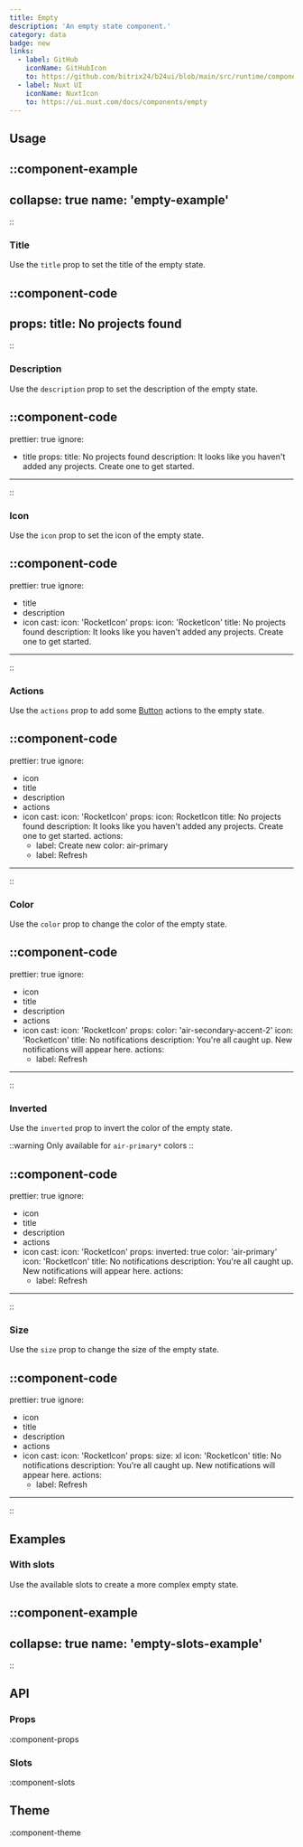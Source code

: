 ```yaml
---
title: Empty
description: 'An empty state component.'
category: data
badge: new
links:
  - label: GitHub
    iconName: GitHubIcon
    to: https://github.com/bitrix24/b24ui/blob/main/src/runtime/components/Empty.vue
  - label: Nuxt UI
    iconName: NuxtIcon
    to: https://ui.nuxt.com/docs/components/empty
---
```


## Usage

::component-example
---
collapse: true
name: 'empty-example'
---
::

### Title

Use the `title` prop to set the title of the empty state.

::component-code
---
props:
  title: No projects found
---
::

### Description

Use the `description` prop to set the description of the empty state.

::component-code
---
prettier: true
ignore:
  - title
props:
  title: No projects found
  description: It looks like you haven't added any projects. Create one to get started.
---
::

### Icon

Use the `icon` prop to set the icon of the empty state.

::component-code
---
prettier: true
ignore:
  - title
  - description
  - icon
cast:
  icon: 'RocketIcon'
props:
  icon: 'RocketIcon'
  title: No projects found
  description: It looks like you haven't added any projects. Create one to get started.
---
::

### Actions

Use the `actions` prop to add some [Button](/docs/components/button/) actions to the empty state.

::component-code
---
prettier: true
ignore:
  - icon
  - title
  - description
  - actions
  - icon
cast:
  icon: 'RocketIcon'
props:
  icon: RocketIcon
  title: No projects found
  description: It looks like you haven't added any projects. Create one to get started.
  actions:
    - label: Create new
      color: air-primary
    - label: Refresh
---
::

### Color

Use the `color` prop to change the color of the empty state.

::component-code
---
prettier: true
ignore:
  - icon
  - title
  - description
  - actions
  - icon
cast:
  icon: 'RocketIcon'
props:
  color: 'air-secondary-accent-2'
  icon: 'RocketIcon'
  title: No notifications
  description: You're all caught up. New notifications will appear here.
  actions:
    - label: Refresh
---
::

### Inverted

Use the `inverted` prop to invert the color of the empty state.

::warning
Only available for `air-primary*` colors
::

::component-code
---
prettier: true
ignore:
  - icon
  - title
  - description
  - actions
  - icon
cast:
  icon: 'RocketIcon'
props:
  inverted: true
  color: 'air-primary'
  icon: 'RocketIcon'
  title: No notifications
  description: You're all caught up. New notifications will appear here.
  actions:
    - label: Refresh
---
::

### Size

Use the `size` prop to change the size of the empty state.

::component-code
---
prettier: true
ignore:
  - icon
  - title
  - description
  - actions
  - icon
cast:
  icon: 'RocketIcon'
props:
  size: xl
  icon: 'RocketIcon'
  title: No notifications
  description: You're all caught up. New notifications will appear here.
  actions:
    - label: Refresh
---
::

## Examples

### With slots

Use the available slots to create a more complex empty state.

::component-example
---
collapse: true
name: 'empty-slots-example'
---
::

## API

### Props

:component-props

### Slots

:component-slots

## Theme

:component-theme
